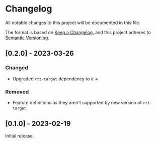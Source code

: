 # Changelog

All notable changes to this project will be documented in this file.

The format is based on [Keep a Changelog](https://keepachangelog.com/en/1.0.0/),
and this project adheres to [Semantic Versioning](https://semver.org/spec/v2.0.0.html).

## [0.2.0] - 2023-03-26

### Changed

- Upgraded `rtt-target` dependency to `0.4`

### Removed

- Feature definitions as they aren't supported by new version of `rtt-target`.

## [0.1.0] - 2023-02-19

Initial release.
